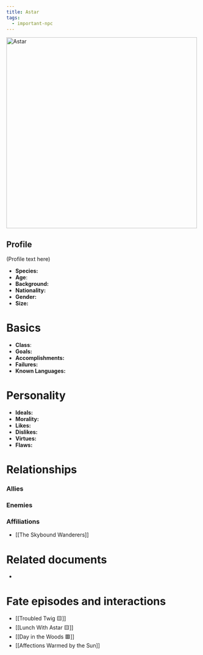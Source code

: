 ```yaml
---
title: Astar
tags:
  - important-npc
---
```

<img src="/images/astar.webp" height="500" alt="Astar"> <br />
## Profile
(Profile text here)

- **Species:** 
- **Age**: 
- **Background:** 
- **Nationality:** 
- **Gender:** 
- **Size:** 
# Basics

- **Class**: 
- **Goals:** 
- **Accomplishments:** 
- **Failures:** 
- **Known Languages:** 
# Personality

- **Ideals:**
- **Morality:**
- **Likes:** 
- **Dislikes:** 
- **Virtues:** 
- **Flaws:** 
# Relationships
### Allies

### Enemies

###  Affiliations
- [[The Skybound Wanderers]]
# Related documents
- 
# Fate episodes and interactions
- [[Troubled Twig 🟨]]
- [[Lunch With Astar 🟨]]
- [[Day in the Woods 🟥]]
- [[Affections Warmed by the Sun]]
